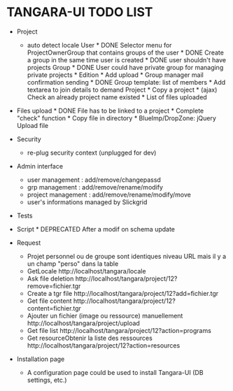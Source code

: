 TANGARA-UI TODO LIST
==========

- Project
  * auto detect locale 
      User
          * DONE Selector menu for ProjectOwnerGroup that contains groups of the user
          * DONE Create a group in the same time user is created
          * DONE user shouldn't have projects
      Group
          * DONE User could have private group for managing private projects
          * Edition
          * Add upload
          * Group manager mail confirmation sending
          * DONE Group template: list of members
          * Add textarea to join details to demand
      Project
          * Copy a project
          * (ajax) Check an already project name existed
          * List of files uploaded

- Files upload
      * DONE File has to be linked to a project
      * Complete "check" function
      * Copy file in directory
      * BlueImp/DropZone: jQuery Upload file
- Security
  * re-plug security context (unplugged for dev)

- Admin interface
  * user management : add/remove/changepassd
  * grp management : add/remove/rename/modify
  * project management : add/remove/rename/modify/move
  * user's informations managed by Slickgrid

- Tests

- Script 
      * DEPRECATED After a modif on schema update

- Request
  * Projet personnel ou de groupe sont identiques niveau URL mais il y a un champ "perso" dans la table
  * GetLocale
      http://localhost/tangara/locale
  * Ask file deletion
      http://localhost/tangara/project/12?remove=fichier.tgr
  * Create a tgr file
      http://localhost/tangara/project/12?add=fichier.tgr
  * Get file content
      http://localhost/tangara/project/12?content=fichier.tgr
  * Ajouter un fichier (image ou ressource) manuellement
      http://localhost/tangara/project/upload
  * Get file list
      http://localhost/tangara/project/12?action=programs
  * Get resourceObtenir la liste des ressources
      http://localhost/tangara/project/12?action=resources

- Installation page 
  * A configuration page could be used to install Tangara-UI (DB settings, etc.)
